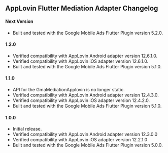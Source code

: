 ## AppLovin Flutter Mediation Adapter Changelog

#### Next Version
* Built and tested with the Google Mobile Ads Flutter Plugin version 5.2.0.

#### 1.2.0
* Verified compatibility with AppLovin Android adapter version 12.6.1.0.
* Verified compatibility with AppLovin iOS adapter version 12.6.1.0.
* Built and tested with the Google Mobile Ads Flutter Plugin version 5.1.0.

#### 1.1.0
* API for the GmaMediationApplovin is no longer static.
* Verified compatibility with AppLovin Android adapter version 12.4.3.0.
* Verified compatibility with AppLovin iOS adapter version 12.4.2.0.
* Built and tested with the Google Mobile Ads Flutter Plugin version 5.1.0.

#### 1.0.0
* Initial release.
* Verified compatibility with AppLovin Android adapter version 12.3.0.0
* Verified compatibility with AppLovin iOS adapter version 12.2.1.0
* Built and tested with the Google Mobile Ads Flutter Plugin version 5.0.0.